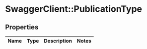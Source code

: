 # SwaggerClient::PublicationType

## Properties
Name | Type | Description | Notes
------------ | ------------- | ------------- | -------------


